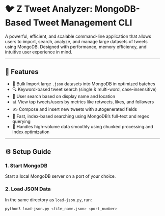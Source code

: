 # 🐦 Z Tweet Analyzer: MongoDB-Based Tweet Management CLI

A powerful, efficient, and scalable command-line application that allows users to import, search, analyze, and manage large datasets of tweets using MongoDB. Designed with performance, memory efficiency, and intuitive user experience in mind.

---

## 📌 Features

- 🚀 Bulk Import large `.json` datasets into MongoDB in optimized batches
- 🔍 Keyword-based tweet search (single & multi-word, case-insensitive)
- 👤 User search based on display name and location
- 📊 View top tweets/users by metrics like retweets, likes, and followers
- ✍️ Compose and insert new tweets with autogenerated fields
- 🧠 Fast, index-based searching using MongoDB’s full-text and regex querying
- 💪 Handles high-volume data smoothly using chunked processing and index optimization

---

## ⚙️ Setup Guide

### 1. Start MongoDB
Start a local MongoDB server on a port of your choice.

### 2. Load JSON Data
In the same directory as `load-json.py`, run:

```bash
python3 load-json.py <file_name.json> <port_number>
